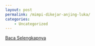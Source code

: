 ```yaml
---
layout: post
permalink: /mimpi-dikejar-anjing-luka/
categories:
    - Uncategorized
---
```


[Baca Selengkapnya](/01)